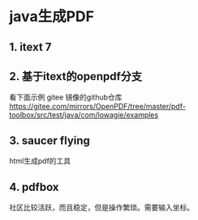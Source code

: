 # java生成PDF
## 1. itext 7

## 2. 基于itext的openpdf分支
看下面示例
gitee 镜像的github仓库
https://gitee.com/mirrors/OpenPDF/tree/master/pdf-toolbox/src/test/java/com/lowagie/examples

## 3. saucer flying
html生成pdf的工具

## 4. pdfbox 
社区比较活跃，而且稳定，但是操作繁琐。需要输入坐标。